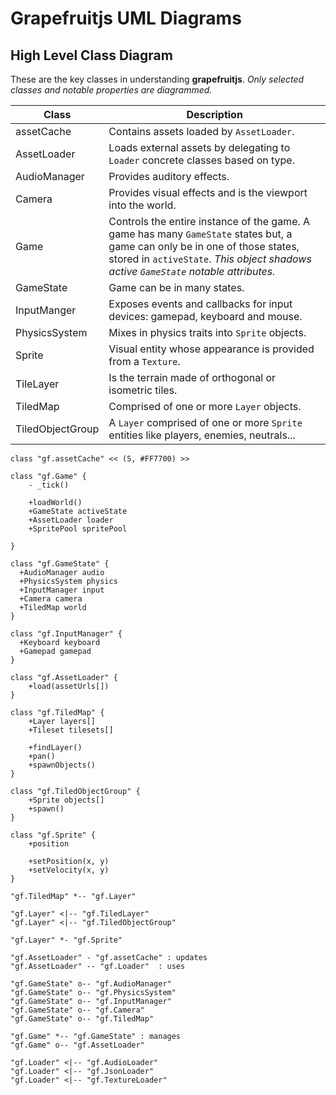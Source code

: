
# Grapefruitjs UML Diagrams

## High Level Class Diagram

These are the key classes in understanding __grapefruitjs__. _Only selected classes and notable
properties are diagrammed._

Class | Description
------|------------
assetCache | Contains assets loaded by `AssetLoader`.
AssetLoader | Loads external assets by delegating to `Loader` concrete classes based on type.
AudioManager | Provides auditory effects.
Camera | Provides visual effects and is the viewport into the world.
Game | Controls the entire instance of the game. A game has many `GameState` states but, a game can only be in one of those states, stored in `activeState`. _This object shadows active `GameState` notable attributes._
GameState | Game can be in many states.
InputManger | Exposes events and callbacks for input devices: gamepad, keyboard and mouse.
PhysicsSystem | Mixes in physics traits into `Sprite` objects.
Sprite | Visual entity whose appearance is provided from a `Texture`.
TileLayer | Is the terrain made of orthogonal or isometric tiles.
TiledMap | Comprised of one or more `Layer` objects.
TiledObjectGroup | A `Layer` comprised of one or more `Sprite` entities like players, enemies, neutrals...

```uml
class "gf.assetCache" << (S, #FF7700) >>

class "gf.Game" {
    - _tick()

    +loadWorld()
    +GameState activeState
    +AssetLoader loader
    +SpritePool spritePool

}

class "gf.GameState" {
  +AudioManager audio
  +PhysicsSystem physics
  +InputManager input
  +Camera camera
  +TiledMap world
}

class "gf.InputManager" {
  +Keyboard keyboard
  +Gamepad gamepad
}

class "gf.AssetLoader" {
    +load(assetUrls[])
}

class "gf.TiledMap" {
    +Layer layers[]
    +Tileset tilesets[]

    +findLayer()
    +pan()
    +spawnObjects()
}

class "gf.TiledObjectGroup" {
    +Sprite objects[]
    +spawn()
}

class "gf.Sprite" {
    +position

    +setPosition(x, y)
    +setVelocity(x, y)
}

"gf.TiledMap" *-- "gf.Layer"

"gf.Layer" <|-- "gf.TiledLayer"
"gf.Layer" <|-- "gf.TiledObjectGroup"

"gf.Layer" *- "gf.Sprite"

"gf.AssetLoader" - "gf.assetCache" : updates
"gf.AssetLoader" -- "gf.Loader"  : uses

"gf.GameState" o-- "gf.AudioManager"
"gf.GameState" o-- "gf.PhysicsSystem"
"gf.GameState" o-- "gf.InputManager"
"gf.GameState" o-- "gf.Camera"
"gf.GameState" o-- "gf.TiledMap"

"gf.Game" *-- "gf.GameState" : manages
"gf.Game" o-- "gf.AssetLoader"

"gf.Loader" <|-- "gf.AudioLoader"
"gf.Loader" <|-- "gf.JsonLoader"
"gf.Loader" <|-- "gf.TextureLoader"
```